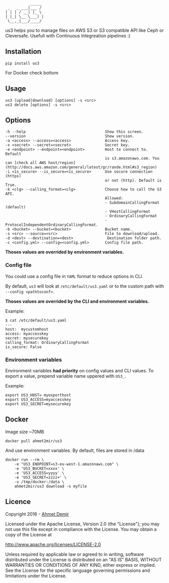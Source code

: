 
               _____ 
     _   _ ___|___ / 
    | | | / __| |_ \ 
    | |_| \__ \___) |
     \__,_|___/____/ 

us3 helps you to manage files on AWS S3 or S3 compatible API like Ceph or Cleversafe. Usefull with Continuous Integreation pipelines :)

## Installation

    pip install us3

For Docker check bottom

## Usage

    us3 (upload|download) [options] -s <src>
    us3 delete [options] -s <src>

## Options

    -h --help                                   Show this screen.
    --version                                   Show version.
    -a <access> --access=<access>               Access key.
    -x <secret> --secret=<secret>               Secret key.
    -e <endpoint> --endpoint=<endpoint>         Host to connect to. Default 
                                                is s3.amazonaws.com. You can [check all AWS host/region](http://docs.aws.amazon.com/general/latest/gr/rande.html#s3_region)
    -i <is_secure> --is_secure=<is_secure>      Use secure connection (https) 
                                                or not (http). Default is True.
    -k <clg> --calling_format=<clg>             Choose how to call the S3 API. 
                                                Allowed:
                                                - SubdomainCallingFormat (default)
                                                - VHostCallingFormat
                                                - OrdinaryCallingFormat 
                                                - ProtocolIndependentOrdinaryCallingFormat.
    -b <bucket> --bucket=<bucket>               Bucket name.
    -s <src> --source=<src>                     File to download/upload.
    -d <dest> --destination=<dest>               Destination folder path.
    -c <config.yml> --config=<config.yml>       Config file path.

**Thoses values are overrided by environment variables.**


### Config file

You could use a config file in `YAML` format to reduce options in CLI.

By default, `us3` will look at `/etc/default/us3.yaml` or to the custom path with `--config <pathtoconf>`.

**Thoses values are overrided by the CLI and environment variables.**

Example:

    $ cat /etc/default/us3.yaml
    ---
    host:  mycustomhost
    access: myaccesskey
    secret: mysecurekey
    calling_format: OrdinaryCallingFormat
    is_secure: False

### Environment variables

Environment variables **had priority** on config values and CLI values. To export a value, prepend variable name uppered with `US3_`.

Example:

    export US3_HOST= myexporthost
    export US3_ACCESS=myaccesskey
    export US3_SECRET=mysecurekey

## Docker

Image size ~70MB

    docker pull ahmet2mir/us3

And use environment variables. By default, files are stored in /data

    docker run --rm \
        -e "US3_ENDPOINT=s3-eu-west-1.amazonaws.com" \
        -e 'US3_BUCKET=xxxx' \
        -e 'US3_ACCESS=yyyy' \
        -e 'US3_SECRET=zzzz+' \
        -v /tmp/docker:/data \
        ahmet2mir/us3 download -s myfile

## Licence

Copyright 2016 - [Ahmet Demir](http://ahmet2mir.eu)

Licensed under the Apache License, Version 2.0 (the "License"); you may not use this file except in compliance with the License. You may obtain a copy of the License at

http://www.apache.org/licenses/LICENSE-2.0

Unless required by applicable law or agreed to in writing, software distributed under the License is distributed on an "AS IS" BASIS, WITHOUT WARRANTIES OR CONDITIONS OF ANY KIND, either express or implied. See the License for the specific language governing permissions and limitations under the License.
